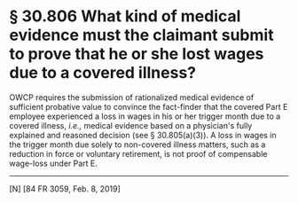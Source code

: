 # § 30.806   What kind of medical evidence must the claimant submit to prove that he or she lost wages due to a covered illness?

OWCP requires the submission of rationalized medical evidence of sufficient probative value to convince the fact-finder that the covered Part E employee experienced a loss in wages in his or her trigger month due to a covered illness, *i.e.,* medical evidence based on a physician's fully explained and reasoned decision (see § 30.805(a)(3)). A loss in wages in the trigger month due solely to non-covered illness matters, such as a reduction in force or voluntary retirement, is not proof of compensable wage-loss under Part E.



---

[N] [84 FR 3059, Feb. 8, 2019]








